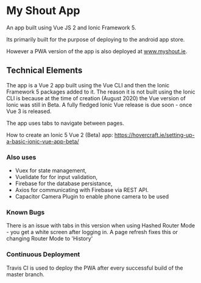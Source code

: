 # My Shout App
An app built using Vue JS 2 and Ionic Framework 5.

Its primarily built for the purpose of deploying to the android app store.

However a PWA version of the app is also deployed at www.myshout.ie.


## Technical Elements
The app is a Vue 2 app built using the Vue CLI and then the Ionic Framework 5 packages added to it. The reason it is not built using the Ionic CLI is because at the time of creation (August 2020) the Vue version of Ionic was still in Beta. A fully fledged Ionic Vue release is due soon - once Vue 3 is released.

The app uses tabs to navigate between pages.

How to create an Ionic 5 Vue 2 (Beta) app: https://hovercraft.ie/setting-up-a-basic-ionic-vue-app-beta/

### Also uses
- Vuex for state management,
- Vuelidate for for input validation,
- Firebase for the database persistance,
- Axios for communicating with Firebase via REST API.
- Capacitor Camera Plugin to enable phone camera to be used

### Known Bugs
There is an issue with tabs in this version when using Hashed Router Mode - you get a white screen after logging in. A page refresh fixes this or changing Router Mode to 'History'

### Continuous Deployment
Travis CI is used to deploy the PWA after every successful build of the master branch.

